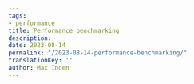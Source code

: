 ```yaml
---
tags:
- performance
title: Performance benchmarking
description:
date: 2023-08-14
permalink: "/2023-08-14-performance-benchmarking/"
translationKey: ''
author: Max Inden
---
```

